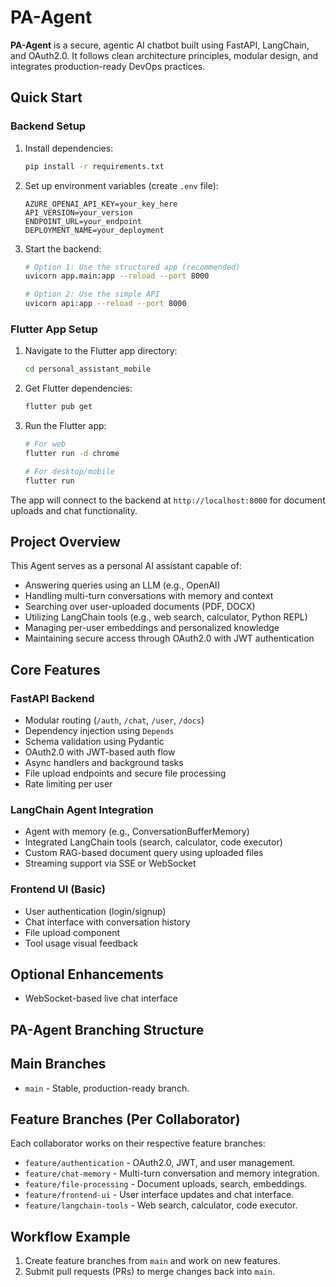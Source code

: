 # PA-Agent

**PA-Agent** is a secure, agentic AI chatbot built using FastAPI, LangChain, and OAuth2.0. It follows clean architecture principles, modular design, and integrates production-ready DevOps practices.

## Quick Start

### Backend Setup

1. Install dependencies:

   ```bash
   pip install -r requirements.txt
   ```

2. Set up environment variables (create `.env` file):

   ```
   AZURE_OPENAI_API_KEY=your_key_here
   API_VERSION=your_version
   ENDPOINT_URL=your_endpoint
   DEPLOYMENT_NAME=your_deployment
   ```

3. Start the backend:

   ```bash
   # Option 1: Use the structured app (recommended)
   uvicorn app.main:app --reload --port 8000

   # Option 2: Use the simple API
   uvicorn api:app --reload --port 8000
   ```

### Flutter App Setup

1. Navigate to the Flutter app directory:

   ```bash
   cd personal_assistant_mobile
   ```

2. Get Flutter dependencies:

   ```bash
   flutter pub get
   ```

3. Run the Flutter app:

   ```bash
   # For web
   flutter run -d chrome

   # For desktop/mobile
   flutter run
   ```

The app will connect to the backend at `http://localhost:8000` for document uploads and chat functionality.

## Project Overview

This Agent serves as a personal AI assistant capable of:

- Answering queries using an LLM (e.g., OpenAI)
- Handling multi-turn conversations with memory and context
- Searching over user-uploaded documents (PDF, DOCX)
- Utilizing LangChain tools (e.g., web search, calculator, Python REPL)
- Managing per-user embeddings and personalized knowledge
- Maintaining secure access through OAuth2.0 with JWT authentication

## Core Features

### FastAPI Backend

- Modular routing (`/auth`, `/chat`, `/user`, `/docs`)
- Dependency injection using `Depends`
- Schema validation using Pydantic
- OAuth2.0 with JWT-based auth flow
- Async handlers and background tasks
- File upload endpoints and secure file processing
- Rate limiting per user

### LangChain Agent Integration

- Agent with memory (e.g., ConversationBufferMemory)
- Integrated LangChain tools (search, calculator, code executor)
- Custom RAG-based document query using uploaded files
- Streaming support via SSE or WebSocket

### Frontend UI (Basic)

- User authentication (login/signup)
- Chat interface with conversation history
- File upload component
- Tool usage visual feedback

## Optional Enhancements

- WebSocket-based live chat interface

## PA-Agent Branching Structure

## Main Branches

- `main` - Stable, production-ready branch.

## Feature Branches (Per Collaborator)

Each collaborator works on their respective feature branches:

- `feature/authentication` - OAuth2.0, JWT, and user management.
- `feature/chat-memory` - Multi-turn conversation and memory integration.
- `feature/file-processing` - Document uploads, search, embeddings.
- `feature/frontend-ui` - User interface updates and chat interface.
- `feature/langchain-tools` - Web search, calculator, code executor.

## Workflow Example

1. Create feature branches from `main` and work on new features.
2. Submit pull requests (PRs) to merge changes back into `main`.
